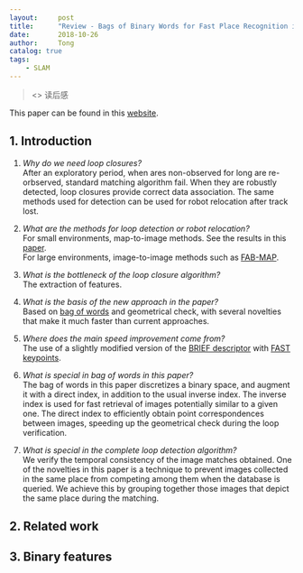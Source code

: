 ```yaml
---
layout:     post
title:      "Review - Bags of Binary Words for Fast Place Recognition in Image Sequences"
date:       2018-10-26
author:     Tong
catalog: true
tags:
    - SLAM
---
```


> <<Bags of Binary Words for Fast Place Recognition in Image Sequences>> 读后感

This paper can be found in this [website][paper-Bag-of-Words].

## 1. Introduction

1. _Why do we need loop closures?_
<br> After an exploratory period, when ares non-observed for long are re-orbserved, standard matching algorithm fail. When they are robustly detected, loop closures provide correct data association. The same methods used for detection can be used for robot relocation after track lost.

2. _What are the methods for loop detection or robot relocation?_
<br> For small environments, map-to-image methods. See the results in this [paper][paper-comparison-loop-closing-tech].
<br> For large environments, image-to-image methods such as [FAB-MAP][paper-FAB-MAP].

3. _What is the bottleneck of the loop closure algorithm?_
<br> The extraction of features.

4. _What is the basis of the new approach in the paper?_
<br> Based on [bag of words][website-bag-of-words] and geometrical check, with several novelties that make it much faster than current approaches.

5. _Where does the main speed improvement come from?_
<br> The use of a slightly modified version of the [BRIEF descriptor][website-BRIEF] with [FAST keypoints][website-FAST].

6. _What is special in bag of words in this paper?_
<br> The bag of words in this paper discretizes a binary space, and augment it with a direct index, in addition to the usual inverse index. The inverse index is used for fast retrieval of images potentially similar to a given one. The direct index to efficiently obtain point correspondences between images, speeding up the geometrical check during the loop verification.

7. _What is special in the complete loop detection algorithm?_
<br> We verify the temporal consistency of the image matches obtained. One of the novelties in this paper is a technique to prevent images collected in the same place from competing among them when the database is queried. We achieve this by grouping together those images that depict the same place during the matching.

## 2. Related work

## 3. Binary features

[paper-Bag-of-Words]: http://doriangalvez.com/papers/GalvezTRO12.pdf
[paper-comparison-loop-closing-tech]: http://webdiis.unizar.es/GRPTR/pubs/2008_Williams_RSS_IDA.pdf
[paper-FAB-MAP]: http://www.robots.ox.ac.uk/~pnewman/papers/IJRRFabMap.pdf
[website-bag-of-words]: http://lingtong.de/2018/10/26/Bag-of-Words/
[website-FAST]: http://lingtong.de/2018/10/26/FAST-keypoints/
[website-BRIEF]: http://lingtong.de/2018/10/26/BRIEF-descriptor/